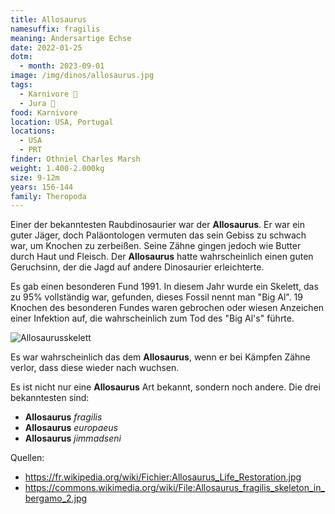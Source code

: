 ```yaml
---
title: Allosaurus
namesuffix: fragilis
meaning: Andersartige Echse
date: 2022-01-25
dotm:
  - month: 2023-09-01
image: /img/dinos/allosaurus.jpg
tags:
  - Karnivore 🥩
  - Jura 🦴
food: Karnivore
location: USA, Portugal
locations:
  - USA
  - PRT
finder: Othniel Charles Marsh
weight: 1.400-2.000kg
size: 9-12m
years: 156-144
family: Theropoda
---
```

Einer der bekanntesten Raubdinosaurier war der **Allosaurus**. Er war ein guter Jäger, doch Paläontologen vermuten das sein Gebiss zu schwach war, um Knochen zu zerbeißen. Seine Zähne gingen jedoch wie Butter durch Haut und Fleisch. Der **Allosaurus** hatte wahrscheinlich einen guten Geruchsinn, der die Jagd auf andere Dinosaurier erleichterte.

Es gab einen besonderen Fund 1991. In diesem Jahr wurde ein Skelett, das zu 95% vollständig war, gefunden, dieses Fossil nennt man "Big Al". 19 Knochen des besonderen Fundes waren gebrochen oder wiesen Anzeichen einer Infektion auf, die wahrscheinlich zum Tod des "Big Al's" führte.

![Allosaurusskelett](/img/dinos/allosaurus-skelett.jpg)

Es war wahrscheinlich das dem **Allosaurus**, wenn er bei Kämpfen Zähne verlor, dass diese wieder nach wuchsen.

Es ist nicht nur eine **Allosaurus** Art bekannt, sondern noch andere. Die drei bekanntesten sind:

* **Allosaurus** *fragilis*
* **Allosaurus** *europaeus*
* **Allosaurus** *jimmadseni*



Quellen:

* <https://fr.wikipedia.org/wiki/Fichier:Allosaurus_Life_Restoration.jpg>
* <https://commons.wikimedia.org/wiki/File:Allosaurus_fragilis_skeleton_in_bergamo_2.jpg>